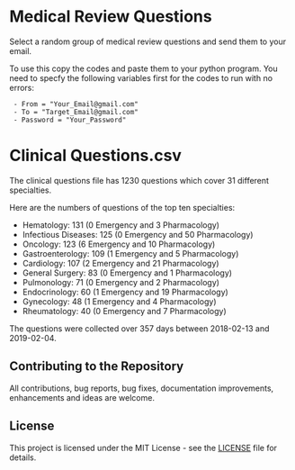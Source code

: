 # Medical Review Questions

Select a random group of medical review questions and send them to your email.

To use this copy the codes and paste them to your python program. You need to specfy the following variables first for the codes to run with no errors: 

     - From = "Your_Email@gmail.com"
     - To = "Target_Email@gmail.com" 
     - Password = "Your_Password"


# Clinical Questions.csv
The clinical questions file has 1230 questions which cover 31 different specialties.

Here are the numbers of questions of the top ten specialties:
   * Hematology: 131 (0 Emergency and 3 Pharmacology)
   * Infectious Diseases: 125 (0 Emergency and 50 Pharmacology)
   * Oncology: 123 (6 Emergency and 10 Pharmacology)
   * Gastroenterology: 109 (1 Emergency and 5 Pharmacology)
   * Cardiology: 107 (2 Emergency and 21 Pharmacology)
   * General Surgery: 83 (0 Emergency and 1 Pharmacology)
   * Pulmonology: 71 (0 Emergency and 2 Pharmacology)
   * Endocrinology: 60 (1 Emergency and 19 Pharmacology)
   * Gynecology: 48 (1 Emergency and 4 Pharmacology)
   * Rheumatology: 40 (0 Emergency and 7 Pharmacology)

The questions were collected over 357 days between 2018-02-13 and 2019-02-04.

## Contributing to the Repository
All contributions, bug reports, bug fixes, documentation improvements, enhancements and ideas are welcome.

## License
This project is licensed under the MIT License - see the [LICENSE](LICENSE) file for details.
